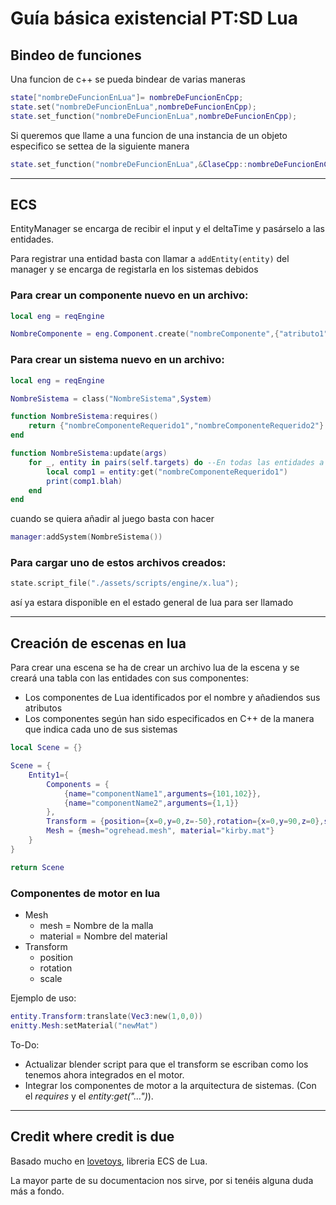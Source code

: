 # Guía básica existencial PT:SD Lua
## Bindeo de funciones
Una funcion de c++ se pueda bindear de varias maneras
```lua
state["nombreDeFuncionEnLua"]= nombreDeFuncionEnCpp;
state.set("nombreDeFuncionEnLua",nombreDeFuncionEnCpp);
state.set_function("nombreDeFuncionEnLua",nombreDeFuncionEnCpp);
```
Si queremos que llame a una funcion de una instancia de un objeto especifico se settea de la siguiente manera
```lua
state.set_function("nombreDeFuncionEnLua",&ClaseCpp::nombreDeFuncionEnCpp,InstanciaDeClaseCpp);
```
---
## ECS

EntityManager se encarga de recibir el input y el deltaTime y pasárselo a las entidades.

Para registrar una entidad basta con llamar a `addEntity(entity)` del manager y se encarga de registarla en los sistemas debidos

### Para crear un componente nuevo en un archivo:
```lua 
local eng = reqEngine

NombreComponente = eng.Component.create("nombreComponente",{"atributo1","atributo2"},{atributo1=valorDefault,atributo2=valorDefault})
```

### Para crear un sistema nuevo en un archivo:
```lua
local eng = reqEngine

NombreSistema = class("NombreSistema",System)

function NombreSistema:requires()
	return {"nombreComponenteRequerido1","nombreComponenteRequerido2"}
end

function NombreSistema:update(args)
	for _, entity in pairs(self.targets) do --En todas las entidades a las que afecte hace x
		local comp1 = entity:get("nombreComponenteRequerido1")
		print(comp1.blah)
	end
end
```
cuando se quiera añadir al juego basta con hacer
```lua
manager:addSystem(NombreSistema())
```

### Para cargar uno de estos archivos creados:
```cpp
state.script_file("./assets/scripts/engine/x.lua");
```
así ya estara disponible en el estado general de lua para ser llamado

--- 
## Creación de escenas en lua

Para crear una escena se ha de crear un archivo lua de la escena y se creará una tabla con las entidades con sus componentes:
* Los componentes de Lua identificados por el nombre y añadiendos sus atributos 
* Los componentes según han sido especificados en C++ de la manera que indica cada uno de sus sistemas

```lua
local Scene = {}

Scene = {
	Entity1={
		Components = {
			{name="componentName1",arguments={101,102}},
			{name="componentName2",arguments={1,1}}
		},
		Transform = {position={x=0,y=0,z=-50},rotation={x=0,y=90,z=0},scale={x=1,y=1,z=1}},
		Mesh = {mesh="ogrehead.mesh", material="kirby.mat"}
	}
}

return Scene
```
### Componentes de motor en lua
* Mesh
	* mesh = Nombre de la malla
	* material = Nombre del material
* Transform
	* position
	* rotation
	* scale  

Ejemplo de uso:
```lua
entity.Transform:translate(Vec3:new(1,0,0))
enitty.Mesh:setMaterial("newMat")
```
To-Do:  
* Actualizar blender script para que el transform se escriban como los tenemos ahora integrados en el motor.
* Integrar los componentes de motor a la arquitectura de sistemas. (Con el _requires_ y el _entity:get("...")_).



---
## Credit where credit is due

Basado mucho en [lovetoys](https://github.com/lovetoys/lovetoys), libreria ECS de Lua.

La mayor parte de su documentacion nos sirve, por si tenéis alguna duda más a fondo.